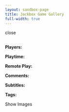 ```yaml
---
layout: sandbox-page
title: Jackbox Game Gallery
full-width: true
---
```

<head>
    <link rel="stylesheet" href="jackbox.css">
</head>
<body>
    <div id="game-container"></div>
    <div id="popup" class="popup">
        <div class="popup-content">
            <p class="close-btn material-icons">close</p>
            <h2 id="popup-title"></h2>
            <p id="popup-description"></p>
            <p><strong>Players:</strong> <span id="popup-players"></span></p>
            <p><strong>Playtime:</strong> <span id="popup-playtime"></span></p>
            <p><strong>Remote Play:</strong> <span id="popup-stream-friendly"></span></p>
            <p><strong>Comments:</strong> <span id="popup-stream-friendly-description"></span></p>
            <p><strong>Subtitles:</strong> <span id="popup-subtitles"></span></p>
            <p><strong>Tags:</strong> <span style="text-transform:capitalize;" id="popup-tags"></span></p>
            <a id="popup-show-images-button">Show Images</a>
            <div id="popup-images"></div>
        </div>
    </div>
</body>
<script>
    const apiUrl = "https://raw.githubusercontent.com/AkiraArtuhaxis/JackboxUtility-Server-en/main/api/v2/packs.json";
    const assetsUrl = "https://raw.githubusercontent.com/AkiraArtuhaxis/JackboxUtility-Server-en/refs/heads/main/assets/";
    const blacklistUrl = "https://api.jsonbin.io/v3/b/67e3a6c68960c979a578a94a";
    const gameContainer = document.getElementById("game-container");
    const popupContainer = document.getElementById("popup");
    const imagesContainer = document.getElementById("popup-images");
    const showImagesButton = document.getElementById("popup-show-images-button");

    fetch(blacklistUrl)
        .then(response => response.json())
        .then(blacklistData => {
            fetch(apiUrl)
                .then(response => response.json())
                .then(data => {
                    data.packs.forEach(pack => {
                        pack.games.forEach(game => {
                            if (!blacklistData.record.blacklistedGames.includes(game.id) && !game.id.includes('_ms')) {
                                const gameDiv = document.createElement("div");
                                gameDiv.classList.add("game-item");
                                gameDiv.style.backgroundImage = "url(" + assetsUrl + game.background + ")";
                                gameDiv.setAttribute("alt", game.name);
                                gameDiv.addEventListener("click", () => openPopup(game));
                                gameContainer.appendChild(gameDiv);
                            }
                        function openPopup(game) {
                            document.body.style.overflow = "hidden";
                            showImagesButton.style.display = "block";
                            document.getElementById("popup-title").textContent = game.name;
                            document.getElementById("popup-description").textContent = game.game_info.description;
                            document.getElementById("popup-players").textContent = `${game.game_info.players.min} - ${game.game_info.players.max}`;
                            document.getElementById("popup-playtime").textContent = `${game.game_info.playtime.min} - ${game.game_info.playtime.max} minutes`;
                            document.getElementById("popup-stream-friendly").textContent = game.game_info.stream_friendly.replace("_", " ");
                            if (game.game_info.stream_friendly_description == null) {document.getElementById("popup-stream-friendly-description").textContent = "N/A";} 
                            else {document.getElementById("popup-stream-friendly-description").textContent = game.game_info.stream_friendly_description;}
                            if (game.game_info.subtitles == true) {document.getElementById("popup-subtitles").textContent = "Supported";} 
                            else { document.getElementById("popup-subtitles").textContent = "Not Supported";}
                            document.getElementById("popup-tags").textContent = game.game_info.tags.toString().replaceAll(",", " | ");
                        
                            showImagesButton.onclick = () => {
                                imagesContainer.innerHTML = "";
                                showImagesButton.style.display = "none";
                                game.game_info.images.forEach(imgSrc => {
                                    if (imgSrc.endsWith(".mp4")) {
                                        const video = document.createElement("video");
                                        video.src = assetsUrl + imgSrc;
                                        video.controls = true;
                                        video.preload = true;
                                        imagesContainer.appendChild(video);
                                    } else {
                                        const img = document.createElement("img");
                                        img.src = assetsUrl + imgSrc;
                                        imagesContainer.appendChild(img);
                                    }
                                    imagesContainer.style.display = "block";
                                });
                            };
                        popupContainer.style.display = "flex";
                        }
                    });
                });
            })
        document.querySelector(".close-btn").addEventListener("click", () => {
            imagesContainer.style.display = "none";
            popupContainer.style.display = "none";
            document.body.style.overflow = "auto";
            document.querySelector('video').pause();
        });
    });
</script>